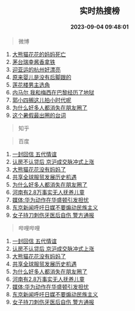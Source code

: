 <div align="center"><h2>实时热搜榜</h2><h4>2023-09-04 09:48:01</h4></div>

> 微博  

1. [大熊猫花花的妈妈死亡](https://s.weibo.com/weibo?q=%23%E5%A4%A7%E7%86%8A%E7%8C%AB%E8%8A%B1%E8%8A%B1%E7%9A%84%E5%A6%88%E5%A6%88%E6%AD%BB%E4%BA%A1%23&t=31&band_rank=1&Refer=top)<br />
2. [茅台瑞幸酱香拿铁](https://s.weibo.com/weibo?q=%23%E8%8C%85%E5%8F%B0%E7%91%9E%E5%B9%B8%E9%85%B1%E9%A6%99%E6%8B%BF%E9%93%81%23&t=31&band_rank=2&Refer=top)<br />
3. [迎亚运的杭州好漂亮](https://s.weibo.com/weibo?q=%23%E8%BF%8E%E4%BA%9A%E8%BF%90%E7%9A%84%E6%9D%AD%E5%B7%9E%E5%A5%BD%E6%BC%82%E4%BA%AE%23&t=31&band_rank=3&Refer=top)<br />
4. [原来婴儿是没有后脚跟的](https://s.weibo.com/weibo?q=%23%E5%8E%9F%E6%9D%A5%E5%A9%B4%E5%84%BF%E6%98%AF%E6%B2%A1%E6%9C%89%E5%90%8E%E8%84%9A%E8%B7%9F%E7%9A%84%23&t=31&band_rank=4&Refer=top)<br />
5. [莲花楼男主选角](https://s.weibo.com/weibo?q=%E8%8E%B2%E8%8A%B1%E6%A5%BC%E7%94%B7%E4%B8%BB%E9%80%89%E8%A7%92&t=31&band_rank=5&Refer=top)<br />
6. [内马尔 我和梅西在巴黎经历了地狱](https://s.weibo.com/weibo?q=%E5%86%85%E9%A9%AC%E5%B0%94%20%E6%88%91%E5%92%8C%E6%A2%85%E8%A5%BF%E5%9C%A8%E5%B7%B4%E9%BB%8E%E7%BB%8F%E5%8E%86%E4%BA%86%E5%9C%B0%E7%8B%B1&t=31&band_rank=6&Refer=top)<br />
7. [郭小四搁这儿拍小时代呢](https://s.weibo.com/weibo?q=%E9%83%AD%E5%B0%8F%E5%9B%9B%E6%90%81%E8%BF%99%E5%84%BF%E6%8B%8D%E5%B0%8F%E6%97%B6%E4%BB%A3%E5%91%A2&t=31&band_rank=7&Refer=top)<br />
8. [为什么好多人都消失在朋友圈了](https://s.weibo.com/weibo?q=%23%E4%B8%BA%E4%BB%80%E4%B9%88%E5%A5%BD%E5%A4%9A%E4%BA%BA%E9%83%BD%E6%B6%88%E5%A4%B1%E5%9C%A8%E6%9C%8B%E5%8F%8B%E5%9C%88%E4%BA%86%23&t=31&band_rank=8&Refer=top)<br />
9. [这个暑假最出圈的台词](https://s.weibo.com/weibo?q=%23%E8%BF%99%E4%B8%AA%E6%9A%91%E5%81%87%E6%9C%80%E5%87%BA%E5%9C%88%E7%9A%84%E5%8F%B0%E8%AF%8D%23&t=31&band_rank=9&Refer=top)<br />

> 知乎  


> 百度  

1. [一封回信 五代情谊](https://www.baidu.com/s?wd=%E4%B8%80%E5%B0%81%E5%9B%9E%E4%BF%A1+%E4%BA%94%E4%BB%A3%E6%83%85%E8%B0%8A&sa=fyb_news&rsv_dl=fyb_news)<br />
2. [认房不认贷后 京沪成交脉冲式上涨](https://www.baidu.com/s?wd=%E8%AE%A4%E6%88%BF%E4%B8%8D%E8%AE%A4%E8%B4%B7%E5%90%8E+%E4%BA%AC%E6%B2%AA%E6%88%90%E4%BA%A4%E8%84%89%E5%86%B2%E5%BC%8F%E4%B8%8A%E6%B6%A8&sa=fyb_news&rsv_dl=fyb_news)<br />
3. [大熊猫花花没有妈妈了](https://www.baidu.com/s?wd=%E5%A4%A7%E7%86%8A%E7%8C%AB%E8%8A%B1%E8%8A%B1%E6%B2%A1%E6%9C%89%E5%A6%88%E5%A6%88%E4%BA%86&sa=fyb_news&rsv_dl=fyb_news)<br />
4. [共享全球服贸发展历史机遇](https://www.baidu.com/s?wd=%E5%85%B1%E4%BA%AB%E5%85%A8%E7%90%83%E6%9C%8D%E8%B4%B8%E5%8F%91%E5%B1%95%E5%8E%86%E5%8F%B2%E6%9C%BA%E9%81%87&sa=fyb_news&rsv_dl=fyb_news)<br />
5. [为什么好多人都消失在朋友圈了](https://www.baidu.com/s?wd=%E4%B8%BA%E4%BB%80%E4%B9%88%E5%A5%BD%E5%A4%9A%E4%BA%BA%E9%83%BD%E6%B6%88%E5%A4%B1%E5%9C%A8%E6%9C%8B%E5%8F%8B%E5%9C%88%E4%BA%86&sa=fyb_news&rsv_dl=fyb_news)<br />
6. [河南有2.8万事实无人抚养儿童](https://www.baidu.com/s?wd=%E6%B2%B3%E5%8D%97%E6%9C%892.8%E4%B8%87%E4%BA%8B%E5%AE%9E%E6%97%A0%E4%BA%BA%E6%8A%9A%E5%85%BB%E5%84%BF%E7%AB%A5&sa=fyb_news&rsv_dl=fyb_news)<br />
7. [媒体:华为动作在华盛顿引发担忧](https://www.baidu.com/s?wd=%E5%AA%92%E4%BD%93%3A%E5%8D%8E%E4%B8%BA%E5%8A%A8%E4%BD%9C%E5%9C%A8%E5%8D%8E%E7%9B%9B%E9%A1%BF%E5%BC%95%E5%8F%91%E6%8B%85%E5%BF%A7&sa=fyb_news&rsv_dl=fyb_news)<br />
8. [东京新闻呼吁日媒不要煽动民族主义](https://www.baidu.com/s?wd=%E4%B8%9C%E4%BA%AC%E6%96%B0%E9%97%BB%E5%91%BC%E5%90%81%E6%97%A5%E5%AA%92%E4%B8%8D%E8%A6%81%E7%85%BD%E5%8A%A8%E6%B0%91%E6%97%8F%E4%B8%BB%E4%B9%89&sa=fyb_news&rsv_dl=fyb_news)<br />
9. [女子持刀刺伤牙医后自伤 警方通报](https://www.baidu.com/s?wd=%E5%A5%B3%E5%AD%90%E6%8C%81%E5%88%80%E5%88%BA%E4%BC%A4%E7%89%99%E5%8C%BB%E5%90%8E%E8%87%AA%E4%BC%A4+%E8%AD%A6%E6%96%B9%E9%80%9A%E6%8A%A5&sa=fyb_news&rsv_dl=fyb_news)<br />

> 哔哩哔哩  

1. [一封回信 五代情谊](https://www.baidu.com/s?wd=%E4%B8%80%E5%B0%81%E5%9B%9E%E4%BF%A1+%E4%BA%94%E4%BB%A3%E6%83%85%E8%B0%8A&sa=fyb_news&rsv_dl=fyb_news)<br />
2. [认房不认贷后 京沪成交脉冲式上涨](https://www.baidu.com/s?wd=%E8%AE%A4%E6%88%BF%E4%B8%8D%E8%AE%A4%E8%B4%B7%E5%90%8E+%E4%BA%AC%E6%B2%AA%E6%88%90%E4%BA%A4%E8%84%89%E5%86%B2%E5%BC%8F%E4%B8%8A%E6%B6%A8&sa=fyb_news&rsv_dl=fyb_news)<br />
3. [大熊猫花花没有妈妈了](https://www.baidu.com/s?wd=%E5%A4%A7%E7%86%8A%E7%8C%AB%E8%8A%B1%E8%8A%B1%E6%B2%A1%E6%9C%89%E5%A6%88%E5%A6%88%E4%BA%86&sa=fyb_news&rsv_dl=fyb_news)<br />
4. [共享全球服贸发展历史机遇](https://www.baidu.com/s?wd=%E5%85%B1%E4%BA%AB%E5%85%A8%E7%90%83%E6%9C%8D%E8%B4%B8%E5%8F%91%E5%B1%95%E5%8E%86%E5%8F%B2%E6%9C%BA%E9%81%87&sa=fyb_news&rsv_dl=fyb_news)<br />
5. [为什么好多人都消失在朋友圈了](https://www.baidu.com/s?wd=%E4%B8%BA%E4%BB%80%E4%B9%88%E5%A5%BD%E5%A4%9A%E4%BA%BA%E9%83%BD%E6%B6%88%E5%A4%B1%E5%9C%A8%E6%9C%8B%E5%8F%8B%E5%9C%88%E4%BA%86&sa=fyb_news&rsv_dl=fyb_news)<br />
6. [河南有2.8万事实无人抚养儿童](https://www.baidu.com/s?wd=%E6%B2%B3%E5%8D%97%E6%9C%892.8%E4%B8%87%E4%BA%8B%E5%AE%9E%E6%97%A0%E4%BA%BA%E6%8A%9A%E5%85%BB%E5%84%BF%E7%AB%A5&sa=fyb_news&rsv_dl=fyb_news)<br />
7. [媒体:华为动作在华盛顿引发担忧](https://www.baidu.com/s?wd=%E5%AA%92%E4%BD%93%3A%E5%8D%8E%E4%B8%BA%E5%8A%A8%E4%BD%9C%E5%9C%A8%E5%8D%8E%E7%9B%9B%E9%A1%BF%E5%BC%95%E5%8F%91%E6%8B%85%E5%BF%A7&sa=fyb_news&rsv_dl=fyb_news)<br />
8. [东京新闻呼吁日媒不要煽动民族主义](https://www.baidu.com/s?wd=%E4%B8%9C%E4%BA%AC%E6%96%B0%E9%97%BB%E5%91%BC%E5%90%81%E6%97%A5%E5%AA%92%E4%B8%8D%E8%A6%81%E7%85%BD%E5%8A%A8%E6%B0%91%E6%97%8F%E4%B8%BB%E4%B9%89&sa=fyb_news&rsv_dl=fyb_news)<br />
9. [女子持刀刺伤牙医后自伤 警方通报](https://www.baidu.com/s?wd=%E5%A5%B3%E5%AD%90%E6%8C%81%E5%88%80%E5%88%BA%E4%BC%A4%E7%89%99%E5%8C%BB%E5%90%8E%E8%87%AA%E4%BC%A4+%E8%AD%A6%E6%96%B9%E9%80%9A%E6%8A%A5&sa=fyb_news&rsv_dl=fyb_news)<br />

